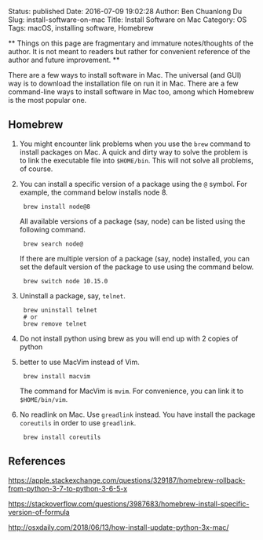 Status: published
Date: 2016-07-09 19:02:28
Author: Ben Chuanlong Du
Slug: install-software-on-mac
Title: Install Software on Mac
Category: OS
Tags: macOS, installing software, Homebrew

**
Things on this page are
fragmentary and immature notes/thoughts of the author.
It is not meant to readers
but rather for convenient reference of the author and future improvement.
**

There are a few ways to install software in Mac. 
The universal (and GUI) way is to download the installation file on run it in Mac.
There are a few command-line ways to install software in Mac too,
among which Homebrew is the most popular one.


## Homebrew

1. You might encounter link problems when you use the `brew` command to install packages on Mac.
    A quick and dirty way to solve the problem is to link the executable file into `$HOME/bin`.
    This will not solve all problems, of course.

2. You can install a specific version of a package using the `@` symbol.
    For example,
    the command below installs node 8.

        brew install node@8

    All available versions of a package (say, node) can be listed using the following command.

        brew search node@

    If there are multiple version of a package (say, node) installed, 
    you can set the default version of the package to use using the command below.

        brew switch node 10.15.0

2. Uninstall a package, say, `telnet`.

        brew uninstall telnet
        # or
        brew remove telnet

2. Do not install python using brew as you will end up with 2 copies of python

3. better to use MacVim instead of Vim. 

        brew install macvim

    The command for MacVim is `mvim`. 
    For convenience, 
    you can link it to `$HOME/bin/vim`.

4. No readlink on Mac.  Use `greadlink` instead.
    You have install the package `coreutils` in order to use `greadlink`.

        brew install coreutils

## References

https://apple.stackexchange.com/questions/329187/homebrew-rollback-from-python-3-7-to-python-3-6-5-x

https://stackoverflow.com/questions/3987683/homebrew-install-specific-version-of-formula

http://osxdaily.com/2018/06/13/how-install-update-python-3x-mac/

